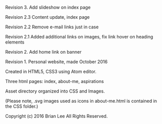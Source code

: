 Revision 3. Add slideshow on index page

Revision 2.3 Content update, index page

Revision 2.2 Remove e-mail links just in case

Revision 2.1 Added additional links on images, fix link hover on heading elements

Revision 2. Add home link on banner

Revision 1. Personal website, made October 2016

Created in HTML5, CSS3 using Atom editor.

Three html pages: index, about-me, aspirations

Asset directory organized into CSS and Images.

(Please note, .svg images used as icons in about-me.html is contained in the CSS folder.)




Copyright (c) 2016 Brian Lee All Rights Reserved.
